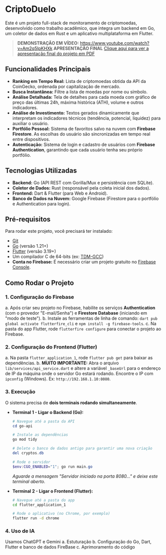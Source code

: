 # CriptoDuelo

Este é um projeto full-stack de monitoramento de criptomoedas, desenvolvido como trabalho acadêmico, que integra um backend em Go, um coletor de dados em Rust e um aplicativo multiplataforma em Flutter.

> **DEMONSTRAÇÃO EM VÍDEO:** https://www.youtube.com/watch?v=Am2q5IpKHXk
> **APRESENTAÇÃO FINAL** [Clique aqui para ver a apresentação final do projeto em PDF](./docs/presentacaoFinalLP.pdf)

## Funcionalidades Principais

* **Ranking em Tempo Real:** Lista de criptomoedas obtida da API da CoinGecko, ordenada por capitalização de mercado.
* **Busca Instantânea:** Filtre a lista de moedas por nome ou símbolo.
* **Análise Detalhada:** Tela de detalhes para cada moeda com gráfico de preço das últimas 24h, máxima histórica (ATH), volume e outros indicadores.
* **Análise de Investimento:** Textos gerados dinamicamente que interpretam os indicadores técnicos (tendência, potencial, liquidez) para auxiliar o usuário.
* **Portfólio Pessoal:** Sistema de favoritos salvo na nuvem com **Firebase Firestore**. As escolhas do usuário são sincronizadas em tempo real entre dispositivos.
* **Autenticação:** Sistema de login e cadastro de usuários com **Firebase Authentication**, garantindo que cada usuário tenha seu próprio portfólio.

## Tecnologias Utilizadas

* **Backend:** Go (API REST com Gorilla/Mux e persistência com SQLite).
* **Coletor de Dados:** Rust (responsável pela coleta inicial dos dados).
* **Frontend:** Dart & Flutter (para Web e Android).
* **Banco de Dados na Nuvem:** Google Firebase (Firestore para o portfólio e Authentication para login).

## Pré-requisitos

Para rodar este projeto, você precisará ter instalado:
* [Git](https://git-scm.com/)
* [Go](https://go.dev/dl/) (versão 1.21+)
* [Flutter](https://docs.flutter.dev/get-started/install) (versão 3.19+)
* Um compilador C de 64-bits (ex: [TDM-GCC](https://jmeub.github.io/tdm-gcc/))
* **Conta no Firebase:** É necessário criar um projeto gratuito no [Firebase Console](https://console.firebase.google.com/).

## Como Rodar o Projeto

### 1. Configuração do Firebase
   a. Após criar seu projeto no Firebase, habilite os serviços **Authentication** (com o provedor "E-mail/Senha") e **Firestore Database** (iniciando em "modo de teste").
   b. Instale as ferramentas de linha de comando: `dart pub global activate flutterfire_cli` e `npm install -g firebase-tools`.
   c. Na pasta do app Flutter, rode `flutterfire configure` para conectar o projeto ao Firebase.

### 2. Configuração do Frontend (Flutter)
   a. Na pasta `flutter_application_1`, rode `flutter pub get` para baixar as dependências.
   b. **MUITO IMPORTANTE:** Abra o arquivo `lib/services/api_service.dart` e altere a variável `_baseUrl` para o endereço de IP da máquina onde o servidor Go estará rodando. Encontre o IP com `ipconfig` (Windows). Ex: `http://192.168.1.10:8080`.

### 3. Execução
O sistema precisa de **dois terminais rodando simultaneamente**.

* **Terminal 1 - Ligar o Backend (Go):**
    ```powershell
    # Navegue até a pasta da API
    cd go-api

    # Instale as dependências
    go mod tidy

    # Delete o banco de dados antigo para garantir uma nova criação
    del cryptos.db

    # Rode o servidor
    $env:CGO_ENABLED="1"; go run main.go
    ```
    *Aguarde a mensagem "Servidor iniciado na porta 8080..." e deixe este terminal aberto.*

* **Terminal 2 - Ligar o Frontend (Flutter):**
    ```bash
    # Navegue até a pasta do app
    cd flutter_application_1

    # Rode o aplicativo (no Chrome, por exemplo)
    flutter run -d chrome
    ```

### 4. Uso de IA
Usamos ChatGPT e Gemini
   a. Estuturação
   b. Configuração do Go, Dart, Flutter e banco de dados FireBase
   c. Aprimoramento do código